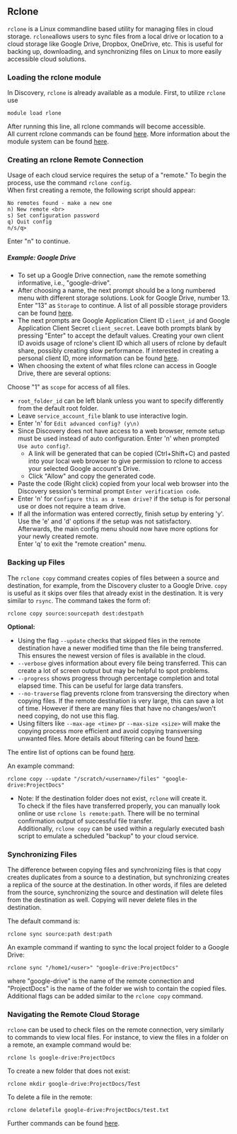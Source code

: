 
## Rclone
`rclone` is a Linux commandline based utility for managing files in cloud storage. `rclone`allows users to sync files from a local drive or location to a cloud storage like Google Drive, Dropbox, OneDrive, etc. This is useful for backing up, downloading, and synchronizing files on Linux to more easily accessible cloud solutions.

### Loading the rclone module
In Discovery, `rclone` is already available as a module. First, to utilize `rclone` use 
```
module load rlone
```
After running this line, all rclone commands will become accessible. <br>
All current rclone commands can be found [here](https://rclone.org/commands/).
More information about the module system can be found [here](https://carc.usc.edu/user-information/user-guides/high-performance-computing/discovery/lmod).

### Creating an rclone Remote Connection
Usage of each cloud service requires the setup of a "remote." To begin the process, use the command `rclone config`. <br>
When first creating a remote, the following script should appear:
```
No remotes found - make a new one 
n) New remote <br>
s) Set configuration password 
q) Quit config 
n/s/q>
```
Enter "n" to continue. <br>
##### Example: Google Drive
* To set up a Google Drive connection, `name` the remote something informative, i.e., "google-drive". 
* After choosing a name, the next prompt should be a long numbered menu with different storage solutions. Look for Google Drive, number 13. Enter "13" as `Storage` to continue. A list of all possible storage providers can be found [here](https://github.com/rclone/rclone).<br>
* The next prompts are Google Application Client ID `client_id` and Google Application Client Secret `client_secret`. Leave both prompts blank by pressing "Enter" to accept the default values. Creating your own client ID avoids usage of rclone's client ID which all users of rclone by default share, possibly creating slow performance. If interested in creating a personal client ID, more information can be found [here](https://rclone.org/drive/#making-your-own-client-id).
* When choosing the extent of what files rclone can access in Google Drive, there are several options: <br>

Choose "1" as `scope` for access of all files. 
* `root_folder_id` can be left blank unless you want to specify differently from the default root folder. <br>
* Leave `service_account_file` blank to use interactive login. <br>
* Enter 'n' for `Edit advanced config? (y\n)` <br>
* Since Discovery does not have access to a web browser, remote setup must be used instead of auto configuration. Enter 'n' when prompted `Use auto config?`.<br>
  * A link will be generated that can be copied (Ctrl+Shift+C) and pasted into your local web browser to give permission to rclone to access your selected Google account's Drive. <br>
  * Click "Allow" and copy the generated code. <br>
* Paste the code (Right click) copied from your local web browser into the Discovery session's terminal prompt `Enter verification code`.<br>
* Enter 'n' for `Configure this as a team drive?` if the setup is for personal use or does not require a team drive. <br>
* If all the information was entered correctly, finish setup by entering 'y'. Use the 'e' and 'd' options if the setup was not satisfactory. <br>
Afterwards, the main config menu should now have more options for your newly created remote. <br>
Enter 'q' to exit the "remote creation" menu. 

### Backing up Files
The `rclone copy` command creates copies of files between a source and destination, for example, from the Discovery cluster to a Google Drive. `copy` is useful as it skips over files that already exist in the destination. It is very similar to `rsync`.
The command takes the form of:
```
rclone copy source:sourcepath dest:destpath
```
**Optional:**
* Using the flag `--update` checks that skipped files in the remote destination have a newer modified time than the file being transferred. This ensures the newest version of files is available in the cloud.
* `--verbose` gives information about every file being transferred. This can create a lot of screen output but may be helpful to spot problems. 
* `--progress` shows progress through percentage completion and total elapsed time. This can be useful for large data transfers. 
* `--no-traverse` flag prevents rclone from transversing the directory when copying files. If the remote destination is very large, this can save a lot of time. However if there are many files that have no changes/won't need copying, do not use this flag.
* Using filters like `--max-age <time>` pr `--max-size <size>` will make the copying process more efficient and avoid copying transversing unwanted files. More details about filtering can be found [here](https://rclone.org/filtering/). <br>

The entire list of options can be found [here](https://rclone.org/docs/).

An example command:
```
rclone copy --update "/scratch/<username>/files" "google-drive:ProjectDocs"
```
* Note: If the destination folder does not exist, `rclone` will create it. <br>
To check if the files have transferred properly, you can manually look online or use `rclone ls remote:path`. There will be no terminal confirmation output of successful file transfer. <br>
Additionally, `rclone copy` can be used within a regularly executed bash script to emulate a scheduled "backup" to your cloud service.

### Synchronizing Files
The difference between copying files and synchronizing files is that copy creates duplicates from a source to a destination, but synchronizing creates a replica of the source at the destination. In other words, if files are deleted from the source, synchronizing the source and destination will delete files from the destination as well. Copying will never delete files in the destination. <br>

The default command is: <br>
```
rclone sync source:path dest:path
```
An example command if wanting to sync the local project folder to a Google Drive:
```
rclone sync "/home1/<user>" "google-drive:ProjectDocs"
```
where "google-drive" is the name of the remote connection and "ProjectDocs" is the name of the folder we wish to contain the copied files. <br>
Additional flags can be added similar to the `rclone copy` command. 

### Navigating the Remote Cloud Storage
`rclone` can be used to check files on the remote connection, very similarly to commands to view local files. 
For instance, to view the files in a folder on a remote, an example command would be:
```
rclone ls google-drive:ProjectDocs
```
To create a new folder that does not exist:
```
rclone mkdir google-drive:ProjectDocs/Test
```
To delete a file in the remote:
```
rclone deletefile google-drive:ProjectDocs/test.txt
```
Further commands can be found [here](https://rclone.org/commands/).



 
